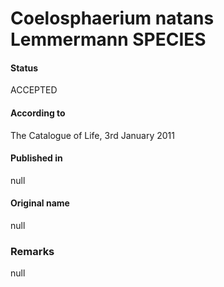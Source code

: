 # Coelosphaerium natans Lemmermann SPECIES

#### Status
ACCEPTED

#### According to
The Catalogue of Life, 3rd January 2011

#### Published in
null

#### Original name
null

### Remarks
null